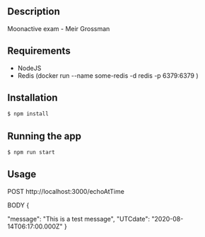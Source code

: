 

## Description

Moonactive exam - Meir Grossman


## Requirements

* NodeJS 
* Redis (docker run --name some-redis -d redis -p 6379:6379   )

## Installation

```bash
$ npm install
```

## Running the app

```bash
$ npm run start
```

## Usage

POST http://localhost:3000/echoAtTime

BODY {
	
"message": "This is a test message",
"UTCdate": "2020-08-14T06:17:00.000Z"
}
